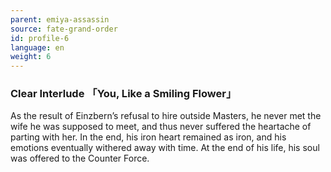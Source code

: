 ```yaml
---
parent: emiya-assassin
source: fate-grand-order
id: profile-6
language: en
weight: 6
---
```


### Clear Interlude 「You, Like a Smiling Flower」

As the result of Einzbern’s refusal to hire outside Masters, he never met the wife he was supposed to meet, and thus never suffered the heartache of parting with her.
In the end, his iron heart remained as iron, and his emotions eventually withered away with time.
At the end of his life, his soul was offered to the Counter Force.
